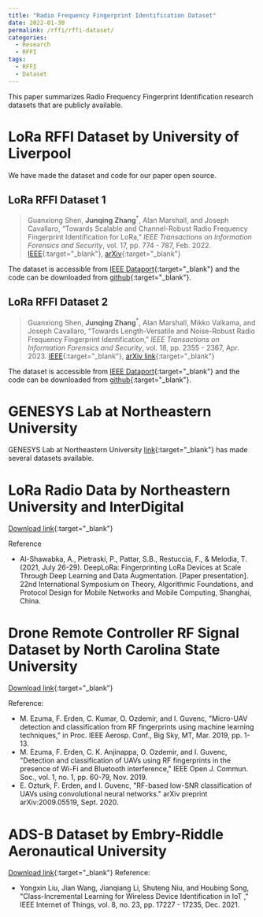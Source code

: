 ```yaml
---
title: "Radio Frequency Fingerprint Identification Dataset"
date: 2022-01-30
permalink: /rffi/rffi-dataset/
categories:
  - Research
  - RFFI
tags:
  - RFFI
  - Dataset
---
```


This paper summarizes Radio Frequency Fingerprint Identification research datasets that are publicly available. 

# LoRa RFFI Dataset by University of Liverpool
We have made the dataset and code for our paper open source.

## LoRa RFFI Dataset 1
>Guanxiong Shen, **Junqing Zhang**<sup>*</sup>, Alan Marshall, and Joseph Cavallaro, “Towards Scalable and Channel-Robust Radio Frequency Fingerprint Identification for LoRa,” _IEEE Transactions on Information Forensics and Security_, vol. 17, pp. 774 - 787, Feb. 2022. [IEEE](https://ieeexplore.ieee.org/abstract/document/9715147){:target="_blank"}, [arXiv](https://arxiv.org/abs/2107.02867){:target="_blank"}

The dataset is accessible from [IEEE Dataport](https://ieee-dataport.org/open-access/lorarffidataset){:target="_blank"} and the code can be downloaded from [github](https://github.com/gxhen/LoRa_RFFI){:target="_blank"}.

## LoRa RFFI Dataset 2 
> Guanxiong Shen, **Junqing Zhang**<sup>*</sup>, Alan Marshall, Mikko Valkama, and Joseph Cavallaro, “Towards Length-Versatile and Noise-Robust Radio Frequency Fingerprint Identification,” _IEEE Transactions on Information Forensics and Security_, vol. 18, pp. 2355 - 2367, Apr. 2023. [IEEE](https://ieeexplore.ieee.org/document/10100932){:target="_blank"}, [arXiv link](https://arxiv.org/abs/2207.03001){:target="_blank"}

The dataset is accessible from [IEEE Dataport](https://ieee-dataport.org/documents/lorarffidatasetdifferentspreadingfactors){:target="_blank"} and the code can be downloaded from [github](https://github.com/gxhen/lengthVersatileRFFI){:target="_blank"}.


# GENESYS Lab at Northeastern University
GENESYS Lab at Northeastern University [link](https://genesys-lab.org/mldatasets){:target="_blank"} has made several datasets available.


# LoRa Radio Data by Northeastern University and InterDigital
[Download link](https://www.interdigital.com/data_sets/lora-radio-data.){:target="_blank"} 

Reference
* Al-Shawabka, A., Pietraski, P., Pattar, S.B., Restuccia, F., & Melodia, T. (2021, July 26-29). DeepLoRa: Fingerprinting LoRa Devices at Scale Through Deep Learning and Data Augmentation. [Paper presentation]. 22nd International Symposium on Theory, Algorithmic Foundations, and Protocol Design for Mobile Networks and Mobile Computing, Shanghai, China.

# Drone Remote Controller RF Signal Dataset by North Carolina State University
[Download link](https://ieee-dataport.org/open-access/drone-remote-controller-rf-signal-dataset){:target="_blank"}

Reference: 
* M. Ezuma, F. Erden, C. Kumar, O. Ozdemir, and I. Guvenc, "Micro-UAV detection and classification from RF fingerprints using machine learning techniques," in Proc. IEEE Aerosp. Conf., Big Sky, MT, Mar. 2019, pp. 1-13.
* M. Ezuma, F. Erden, C. K. Anjinappa, O. Ozdemir, and I. Guvenc, "Detection and classification of UAVs using RF fingerprints in the presence of Wi-Fi and Bluetooth interference," IEEE Open J. Commun. Soc., vol. 1, no. 1, pp. 60-79, Nov. 2019.
* E. Ozturk, F. Erden, and I. Guvenc, "RF-based low-SNR classification of UAVs using convolutional neural networks." arXiv preprint arXiv:2009.05519, Sept. 2020.

# ADS-B Dataset by Embry-Riddle Aeronautical University
[Download link](https://ieee-dataport.org/documents/ads-b-signals-records-non-cryptographic-identification-and-incremental-learning){:target="_blank"}
Reference: 
* Yongxin Liu, Jian Wang, Jianqiang Li, Shuteng Niu, and Houbing Song, "Class-Incremental Learning for Wireless Device Identification in IoT
," IEEE Internet of Things, vol. 8, no. 23, pp. 17227 - 17235, Dec. 2021.